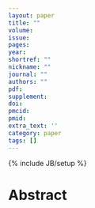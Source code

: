 ```yaml
---
layout: paper
title: ""
volume: 
issue: 
pages:
year: 
shortref: ""
nickname: "" 
journal: ""
authors: ""
pdf: 
supplement: 
doi: 
pmcid: 
pmid: 
extra_text: ''
category: paper
tags: []
---
```

{% include JB/setup %}

# Abstract 

